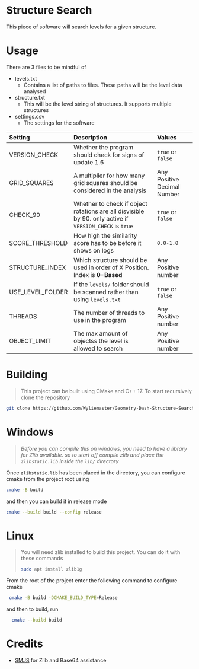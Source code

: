 # Structure Search

This piece of software will search levels for a given structure.

# Usage

There are 3 files to be mindful of

- levels.txt
  - Contains a list of paths to files. These paths will be the level data analysed
- structure.txt
  - This will be the level string of structures. It supports multiple structures
- settings.csv
  - The settings for the software

| Setting          | Description                                                                                             | Values                      |
| :--------------- | :------------------------------------------------------------------------------------------------------ | :-------------------------- |
| VERSION_CHECK    | Whether the program should check for signs of update 1.6                                                | `true` or `false`           |
| GRID_SQUARES     | A multiplier for how many grid squares should be considered in the analysis                             | Any Positive Decimal Number |
| CHECK_90         | Whether to check if object rotations are all disvisible by 90. only active if `VERSION_CHECK` is `true` | `true` or `false`           |
| SCORE_THRESHOLD  | How high the similarity score has to be before it shows on logs                                         | `0.0-1.0`                   |
| STRUCTURE_INDEX  | Which structure should be used in order of X Position. Index is **0-Based**                             | Any Positive number         |
| USE_LEVEL_FOLDER | If the `levels/` folder should be scanned rather than using `levels.txt`                                | `true` or `false`           |
| THREADS          | The number of threads to use in the program                                                             | Any Positive number         |
| OBJECT_LIMIT     | The max amount of objectss the level is allowed to search                                               | Any Positive number         |

# Building

> This project can be built using CMake and C++ 17. To start recursively clone the repository

```sh
git clone https://github.com/Wyliemaster/Geometry-Dash-Structure-Search.git --recursive
```

# Windows

> _Before you can compile this on windows, you need to have a library for Zlib available. so to start off compile zlib and place the `zlibstatic.lib` inside the `lib/` directory_

Once `zlibstatic.lib` has been placed in the directory, you can configure cmake from the project root using

```sh
cmake -B build
```

and then you can build it in release mode

```sh
cmake --build build --config release
```

# Linux

> You will need zlib installed to build this project. You can do it with these commands
>
> ```sh
> sudo apt install zlib1g
> ```

From the root of the project enter the following command to configure cmake

```sh
 cmake -B build -DCMAKE_BUILD_TYPE=Release
```

and then to build, run

```sh
  cmake --build build
```

# Credits

- [SMJS](https://github.com/SMJSGaming) for Zlib and Base64 assistance
